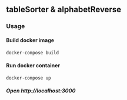 ## tableSorter & alphabetReverse


### Usage

#### Build docker image

    docker-compose build

#### Run docker container

    docker-compose up

##### Open http://localhost:3000
